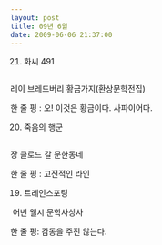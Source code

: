 ```yaml
---
layout: post
title: 09년 6월
date: 2009-06-06 21:37:00
---
```

21. 화씨 491
<img class="col one" src="{{ site.baseurl }} /img/book/5.jpg" alt="" title="example image"/>
</div>	

레이 브레드버리
황금가지(환상문학전집)

한 줄 평 : 오! 이것은 황금이다. 사파이어다.



20. 죽음의 행군


<img class="col one" src="{{ site.baseurl }} /img/book/6.jpg" alt="" title="example image"/>
</div>	

장 클로드 갈
문한동네

한 줄 평 : 고전적인 라인


19. 트레인스포팅
<img class="col one" src="{{ site.baseurl }} /img/book/7.jpg" alt="" title="example image"/>
</div>	
어빈 웰시
문학사상사

한 줄 평: 감동을 주진 않는다.


